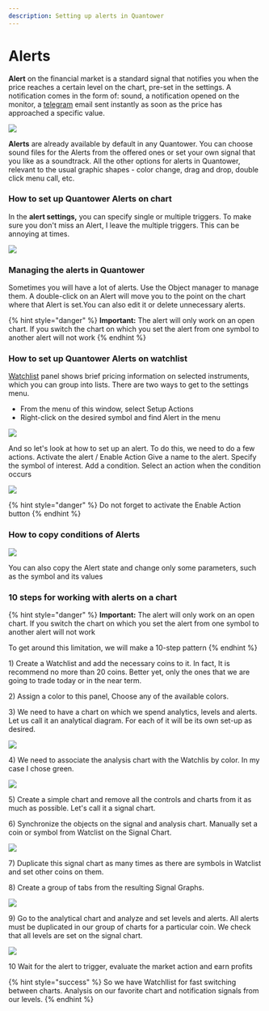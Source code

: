 ```yaml
---
description: Setting up alerts in Quantower
---
```


# Alerts

**Alert** on the financial market is a standard signal that notifies you when the price reaches a certain level on the chart, pre-set in the settings. A notification comes in the form of: sound, a notification opened on the monitor, a [telegram](../miscellaneous-panels/quantower-telegram-bot.md) email sent instantly as soon as the price has approached a specific value.

![](../.gitbook/assets/image%20%28210%29.png)

**Alerts** are already available by default in any Quantower. You can choose sound files for the Alerts from the offered ones or set your own signal that you like as a soundtrack. All the other options for alerts in Quantower, relevant to the usual graphic shapes - color change, drag and drop, double click menu call, etc.

### How to set up Quantower Alerts on chart

In the **alert settings,** you can specify single or multiple triggers. To make sure you don't miss an Alert, I leave the multiple triggers. This can be annoying at times. 

![](../.gitbook/assets/124.gif)

### Managing the alerts in Quantower

Sometimes you will have a lot of alerts. Use the Object manager to manage them. A double-click on an Alert will move you to the point on the chart where that Alert is set.You can also edit it or delete unnecessary alerts.

{% hint style="danger" %}
**Important:** The alert will only work on an open chart. If you switch the chart on which you set the alert from one symbol to another alert will not work
{% endhint %}

### How to set up Quantower Alerts on watchlist

[Watchlist](../analytics-panels/watchlist.md) panel shows brief pricing information on selected instruments, which you can group into lists. There are two ways to get to the settings menu. 

* From the menu of this window, select Setup Actions
* Right-click on the desired symbol and find Alert in the menu

![](../.gitbook/assets/animaciya-3-.gif)

And so let's look at how to set up an alert. To do this, we need to do a few actions. Activate the alert / Enable Action Give a name to the alert. Specify the symbol of interest. Add a condition. Select an action when the condition occurs

![](../.gitbook/assets/animaciya-2-.gif)



{% hint style="danger" %}
Do not forget to activate the Enable Action button
{% endhint %}

### How to copy conditions of Alerts

![](../.gitbook/assets/image%20%28215%29.png)

You can also copy the Alert state and change only some parameters, such as the symbol and its values

### 10 steps for working with alerts on a chart

{% hint style="danger" %}
**Important:** The alert will only work on an open chart. If you switch the chart on which you set the alert from one symbol to another alert will not work

To get around this limitation, we will make a 10-step pattern
{% endhint %}

1\) Create a Watchlist and add the necessary coins to it. In fact, It is recommend no more than 20 coins. Better yet, only the ones that we are going to trade today or in the near term. 

2\) Assign a color to this panel, Choose any of the available colors.

3\) We need to have a chart on which we spend analytics, levels and alerts. Let us call it an analytical diagram. For each of it will be its own set-up as desired. 

![](../.gitbook/assets/image%20%28247%29.png)

4\) We need to associate the analysis chart with the Watchlis by color. In my case I chose green. 

![](../.gitbook/assets/image%20%28253%29.png)

5\) Create a simple chart and remove all the controls and charts from it as much as possible. Let's call it a signal chart. 

6\) Synchronize the objects on the signal and analysis chart. Manually set a coin or symbol from Watclist on the Signal Chart. 

![](../.gitbook/assets/image%20%28248%29.png)

7\) Duplicate this signal chart as many times as there are symbols in Watclist and set other coins on them. 

8\) Create a group of tabs from the resulting Signal Graphs. 

![](../.gitbook/assets/image%20%28251%29.png)

9\) Go to the analytical chart and analyze and set levels and alerts. All alerts must be duplicated in our group of charts for a particular coin. We check that all levels are set on the signal chart. 

![](../.gitbook/assets/image%20%28250%29.png)

10 Wait for the alert to trigger, evaluate the market action and earn profits

{% hint style="success" %}
So we have Watchllist for fast switching between charts. Analysis on our favorite chart and notification signals from our levels.
{% endhint %}




